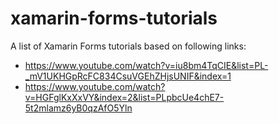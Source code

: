 # xamarin-forms-tutorials

A list of Xamarin Forms tutorials based on following links:
- https://www.youtube.com/watch?v=iu8bm4TqCIE&list=PL-_mV1UKHGpRcFC834CsuVGEhZHjsUNIF&index=1
- https://www.youtube.com/watch?v=HGFglKxXxVY&index=2&list=PLpbcUe4chE7-5t2mlamz6yB0qzAfO5Yln
